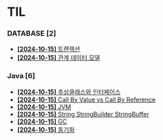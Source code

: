 # TIL
 
### DATABASE [2]
- [**[2024-10-15]**  트랜잭션](https://github.com/A-lass/TIL/blob/main/DATABASE/트랜잭션.md)
- [**[2024-10-15]**  관계 데이터 모델](https://github.com/A-lass/TIL/blob/main/DATABASE/관계_데이터_모델.md)
### Java [6]
- [**[2024-10-15]**  추상클래스와 인터페이스](https://github.com/A-lass/TIL/blob/main/Java/추상클래스와_인터페이스.md)
- [**[2024-10-15]**  Call By Value vs Call By Reference](https://github.com/A-lass/TIL/blob/main/Java/Call_By_Value_vs_Call_By_Reference.md)
- [**[2024-10-15]**  JVM](https://github.com/A-lass/TIL/blob/main/Java/JVM.md)
- [**[2024-10-15]**  String StringBuilder StringBuffer](https://github.com/A-lass/TIL/blob/main/Java/String_StringBuilder_StringBuffer.md)
- [**[2024-10-15]**  GC](https://github.com/A-lass/TIL/blob/main/Java/GC.md)
- [**[2024-10-15]**  동기화](https://github.com/A-lass/TIL/blob/main/Java/동기화.md)
